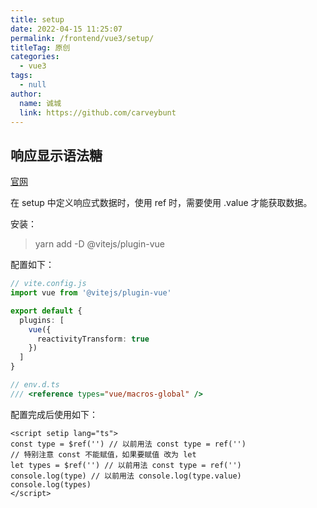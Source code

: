 ```yaml
---
title: setup
date: 2022-04-15 11:25:07
permalink: /frontend/vue3/setup/
titleTag: 原创
categories: 
  - vue3
tags: 
  - null
author: 
  name: 诚城
  link: https://github.com/carveybunt
---
```

## 响应显示语法糖
[官网](https://staging-cn.vuejs.org/guide/extras/reactivity-transform.html#explicit-opt-in)

在 setup 中定义响应式数据时，使用 ref 时，需要使用 .value 才能获取数据。

安装：

> yarn add -D @vitejs/plugin-vue

配置如下：

```ts
// vite.config.js
import vue from '@vitejs/plugin-vue'

export default {
  plugins: [
    vue({
      reactivityTransform: true
    })
  ]
}
```

```ts
// env.d.ts
/// <reference types="vue/macros-global" />
```

配置完成后使用如下：

```vue
<script setip lang="ts">
const type = $ref('') // 以前用法 const type = ref('') 
// 特别注意 const 不能赋值，如果要赋值 改为 let
let types = $ref('') // 以前用法 const type = ref('') 
console.log(type) // 以前用法 console.log(type.value)
console.log(types)
</script>
```